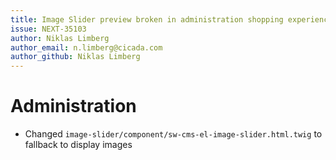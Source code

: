 ```yaml
---
title: Image Slider preview broken in administration shopping experiences
issue: NEXT-35103
author: Niklas Limberg
author_email: n.limberg@cicada.com
author_github: Niklas Limberg
---
```

# Administration
* Changed `image-slider/component/sw-cms-el-image-slider.html.twig` to fallback to display images
